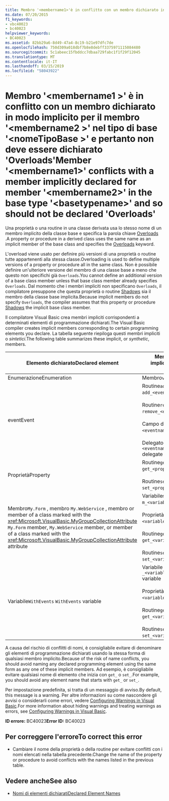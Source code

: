 ```yaml
---
title: Membro '<membername1>'è in conflitto con un membro dichiarato in modo implicito per il membro'<membername2>'nel tipo di base'<basetypename>' e pertanto non deve essere dichiarato 'Overloads'
ms.date: 07/20/2015
f1_keywords:
- vbc40023
- bc40023
helpviewer_keywords:
- BC40023
ms.assetid: 82bb29a6-8d49-47a4-8c19-b21e97dfc7de
ms.openlocfilehash: 750d309a018dbf7b8e8debff3375971115084480
ms.sourcegitcommit: 5c1abeec15fbddcc7dbaa729fabc1f1f29f12045
ms.translationtype: MT
ms.contentlocale: it-IT
ms.lasthandoff: 03/15/2019
ms.locfileid: "58043922"
---
```

# <a name="member-membername1-conflicts-with-a-member-implicitly-declared-for-member-membername2-in-the-base-type-basetypename-and-so-should-not-be-declared-overloads"></a><span data-ttu-id="866d9-102">Membro '\<membername1 >' è in conflitto con un membro dichiarato in modo implicito per il membro '\<membername2 >' nel tipo di base '\<nomeTipoBase >' e pertanto non deve essere dichiarato 'Overloads'</span><span class="sxs-lookup"><span data-stu-id="866d9-102">Member '\<membername1>' conflicts with a member implicitly declared for member '\<membername2>' in the base type '\<basetypename>' and so should not be declared 'Overloads'</span></span>
<span data-ttu-id="866d9-103">Una proprietà o una routine in una classe derivata usa lo stesso nome di un membro implicito della classe base e specifica la parola chiave [Overloads](../../visual-basic/language-reference/modifiers/overloads.md) .</span><span class="sxs-lookup"><span data-stu-id="866d9-103">A property or procedure in a derived class uses the same name as an implicit member of the base class and specifies the [Overloads](../../visual-basic/language-reference/modifiers/overloads.md) keyword.</span></span>  
  
 <span data-ttu-id="866d9-104">L'overload viene usato per definire più versioni di una proprietà o routine tutte appartenenti alla stessa classe.</span><span class="sxs-lookup"><span data-stu-id="866d9-104">Overloading is used to define multiple versions of a property or procedure all in the same class.</span></span> <span data-ttu-id="866d9-105">Non è possibile definire un'ulteriore versione del membro di una classe base a meno che questo non specifichi già `Overloads`.</span><span class="sxs-lookup"><span data-stu-id="866d9-105">You cannot define an additional version of a base class member unless that base class member already specifies `Overloads`.</span></span> <span data-ttu-id="866d9-106">Dal momento che i membri impliciti non specificano `Overloads`, il compilatore presuppone che questa proprietà o routine [Shadows](../../visual-basic/language-reference/modifiers/shadows.md) sia il membro della classe base implicita.</span><span class="sxs-lookup"><span data-stu-id="866d9-106">Because implicit members do not specify `Overloads`, the compiler assumes that this property or procedure [Shadows](../../visual-basic/language-reference/modifiers/shadows.md) the implicit base class member.</span></span>  
  
 <span data-ttu-id="866d9-107">Il compilatore Visual Basic crea membri impliciti corrispondenti a determinati elementi di programmazione dichiarati.</span><span class="sxs-lookup"><span data-stu-id="866d9-107">The Visual Basic compiler creates implicit members corresponding to certain programming elements you declare.</span></span> <span data-ttu-id="866d9-108">La tabella seguente riepiloga questi membri impliciti o *sintetici*.</span><span class="sxs-lookup"><span data-stu-id="866d9-108">The following table summarizes these implicit, or *synthetic*, members.</span></span>  
  
|<span data-ttu-id="866d9-109">Elemento dichiarato</span><span class="sxs-lookup"><span data-stu-id="866d9-109">Declared element</span></span>|<span data-ttu-id="866d9-110">Membri creati in modo implicito</span><span class="sxs-lookup"><span data-stu-id="866d9-110">Implicitly created members</span></span>|  
|----------------------|--------------------------------|  
|<span data-ttu-id="866d9-111">Enumerazione</span><span class="sxs-lookup"><span data-stu-id="866d9-111">Enumeration</span></span>|<span data-ttu-id="866d9-112">Membro`value__` </span><span class="sxs-lookup"><span data-stu-id="866d9-112">`value__` member</span></span>|  
|<span data-ttu-id="866d9-113">event</span><span class="sxs-lookup"><span data-stu-id="866d9-113">Event</span></span>|<span data-ttu-id="866d9-114">Routine`add_<eventname>` </span><span class="sxs-lookup"><span data-stu-id="866d9-114">`add_<eventname>` procedure</span></span><br /><br /> <span data-ttu-id="866d9-115">Routine`remove_<eventname>` </span><span class="sxs-lookup"><span data-stu-id="866d9-115">`remove_<eventname>` procedure</span></span><br /><br /> <span data-ttu-id="866d9-116">Campo di`<eventname>Event` </span><span class="sxs-lookup"><span data-stu-id="866d9-116">`<eventname>Event` field</span></span><br /><br /> <span data-ttu-id="866d9-117">Delegato`<eventname>EventHandler` </span><span class="sxs-lookup"><span data-stu-id="866d9-117">`<eventname>EventHandler` delegate</span></span>|  
|<span data-ttu-id="866d9-118">Proprietà</span><span class="sxs-lookup"><span data-stu-id="866d9-118">Property</span></span>|<span data-ttu-id="866d9-119">Routine`get_<propertyname>` </span><span class="sxs-lookup"><span data-stu-id="866d9-119">`get_<propertyname>` procedure</span></span><br /><br /> <span data-ttu-id="866d9-120">Routine`set_<propertyname>` </span><span class="sxs-lookup"><span data-stu-id="866d9-120">`set_<propertyname>` procedure</span></span>|  
|<span data-ttu-id="866d9-121">Membro`My.Form` , membro `My.WebService` , membro or member of a class marked with the <xref:Microsoft.VisualBasic.MyGroupCollectionAttribute> </span><span class="sxs-lookup"><span data-stu-id="866d9-121">`My.Form` member, `My.WebService` member, or member of a class marked with the <xref:Microsoft.VisualBasic.MyGroupCollectionAttribute> attribute</span></span>|<span data-ttu-id="866d9-122">Variabile`m_<variablename>` `Static` </span><span class="sxs-lookup"><span data-stu-id="866d9-122">`m_<variablename>` `Static` variable</span></span><br /><br /> <span data-ttu-id="866d9-123">Proprietà`<variablename>` </span><span class="sxs-lookup"><span data-stu-id="866d9-123">`<variablename>` property</span></span><br /><br /> <span data-ttu-id="866d9-124">Routine`get_<variablename>` </span><span class="sxs-lookup"><span data-stu-id="866d9-124">`get_<variablename>` procedure</span></span><br /><br /> <span data-ttu-id="866d9-125">Routine`set_<variablename>` </span><span class="sxs-lookup"><span data-stu-id="866d9-125">`set_<variablename>` procedure</span></span>|  
|<span data-ttu-id="866d9-126">Variabile`WithEvents` </span><span class="sxs-lookup"><span data-stu-id="866d9-126">`WithEvents` variable</span></span>|<span data-ttu-id="866d9-127">Variabile `_<variablename>`</span><span class="sxs-lookup"><span data-stu-id="866d9-127">`_<variablename>` variable</span></span><br /><br /> <span data-ttu-id="866d9-128">Proprietà `<variablename>`</span><span class="sxs-lookup"><span data-stu-id="866d9-128">`<variablename>` property</span></span><br /><br /> <span data-ttu-id="866d9-129">Routine`get_<variablename>` </span><span class="sxs-lookup"><span data-stu-id="866d9-129">`get_<variablename>` procedure</span></span><br /><br /> <span data-ttu-id="866d9-130">Routine`set_<variablename>` </span><span class="sxs-lookup"><span data-stu-id="866d9-130">`set_<variablename>` procedure</span></span>|  
  
 <span data-ttu-id="866d9-131">A causa del rischio di conflitti di nomi, è consigliabile evitare di denominare gli elementi di programmazione dichiarati usando la stessa forma di qualsiasi membro implicito.</span><span class="sxs-lookup"><span data-stu-id="866d9-131">Because of the risk of name conflicts, you should avoid naming any declared programming element using the same form as any one of these implicit members.</span></span> <span data-ttu-id="866d9-132">Ad esempio, è consigliabile evitare qualsiasi nome di elemento che inizia con `get_` o `set_`.</span><span class="sxs-lookup"><span data-stu-id="866d9-132">For example, you should avoid any element name that starts with `get_` or `set_`.</span></span>  
  
 <span data-ttu-id="866d9-133">Per impostazione predefinita, si tratta di un messaggio di avviso.</span><span class="sxs-lookup"><span data-stu-id="866d9-133">By default, this message is a warning.</span></span> <span data-ttu-id="866d9-134">Per altre informazioni su come nascondere gli avvisi o considerarli come errori, vedere [Configuring Warnings in Visual Basic](/visualstudio/ide/configuring-warnings-in-visual-basic).</span><span class="sxs-lookup"><span data-stu-id="866d9-134">For more information about hiding warnings and treating warnings as errors, see [Configuring Warnings in Visual Basic](/visualstudio/ide/configuring-warnings-in-visual-basic).</span></span>  
  
 <span data-ttu-id="866d9-135">**ID errore:** BC40023</span><span class="sxs-lookup"><span data-stu-id="866d9-135">**Error ID:** BC40023</span></span>  
  
## <a name="to-correct-this-error"></a><span data-ttu-id="866d9-136">Per correggere l'errore</span><span class="sxs-lookup"><span data-stu-id="866d9-136">To correct this error</span></span>  
  
-   <span data-ttu-id="866d9-137">Cambiare il nome della proprietà o della routine per evitare conflitti con i nomi elencati nella tabella precedente.</span><span class="sxs-lookup"><span data-stu-id="866d9-137">Change the name of the property or procedure to avoid conflicts with the names listed in the previous table.</span></span>  
  
## <a name="see-also"></a><span data-ttu-id="866d9-138">Vedere anche</span><span class="sxs-lookup"><span data-stu-id="866d9-138">See also</span></span>

- [<span data-ttu-id="866d9-139">Nomi di elementi dichiarati</span><span class="sxs-lookup"><span data-stu-id="866d9-139">Declared Element Names</span></span>](../../visual-basic/programming-guide/language-features/declared-elements/declared-element-names.md)

